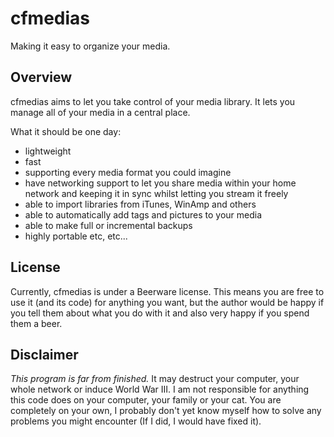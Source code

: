 cfmedias
========
Making it easy to organize your media.

Overview
--------
cfmedias aims to let you take control of your media library.
It lets you manage all of your media in a central place.

What it should be one day:
-   lightweight
-   fast
-   supporting every media format you could imagine
-   have networking support to let you share media within your home network
    and keeping it in sync whilst letting you stream it freely
-   able to import libraries from iTunes, WinAmp and others
-   able to automatically add tags and pictures to your media
-   able to make full or incremental backups
-   highly portable
etc, etc...

License
-------
Currently, cfmedias is under a Beerware license. This means you are free to use it (and its code)
for anything you want, but the author would be happy if you tell them about what you do with it
and also very happy if you spend them a beer.

Disclaimer
----------
*This program is far from finished.*
It may destruct your computer, your whole network or induce World War III.
I am not responsible for anything this code does on your computer, your family or your cat.
You are completely on your own, I probably don't yet know myself how to solve any problems you might encounter
(If I did, I would have fixed it).